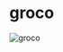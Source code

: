# groco
![groco](https://user-images.githubusercontent.com/81501716/198058851-0dc0b5ae-8a3f-47c4-9de5-12d359bbd2d2.jpeg)
